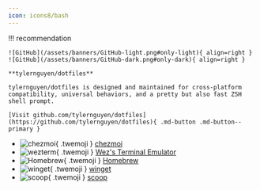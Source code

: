 ```yaml
---
icon: icons8/bash
---
```


!!! recommendation

    ![GitHub](/assets/banners/GitHub-light.png#only-light){ align=right }
    ![GitHub](/assets/banners/GitHub-dark.png#only-dark){ align=right }

    **tylernguyen/dotfiles**

    tylernguyen/dotfiles is designed and maintained for cross-platform compatibility, universal behaviors, and a pretty but also fast ZSH shell prompt.

    [Visit github.com/tylernguyen/dotfiles](https://github.com/tylernguyen/dotfiles){ .md-button .md-button--primary }

<div class="grid cards" markdown>

- ![chezmoi](/assets/logos/chezmoi.svg){ .twemoji } [chezmoi](https://github.com/twpayne/chezmoi/)
- ![wezterm](/assets/logos/wezterm.png){ .twemoji } [Wez's Terminal Emulator](https://wezfurlong.org/wezterm/)
- ![Homebrew](/assets/logos/Homebrew.png){ .twemoji } [Homebrew](https://brew.sh/)
- ![winget](/assets/logos/winget.png){ .twemoji } [winget](https://github.com/microsoft/winget-cli)
- ![scoop](/assets/logos/scoop.jpg){ .twemoji } [scoop](https://scoop.sh/)

</div>